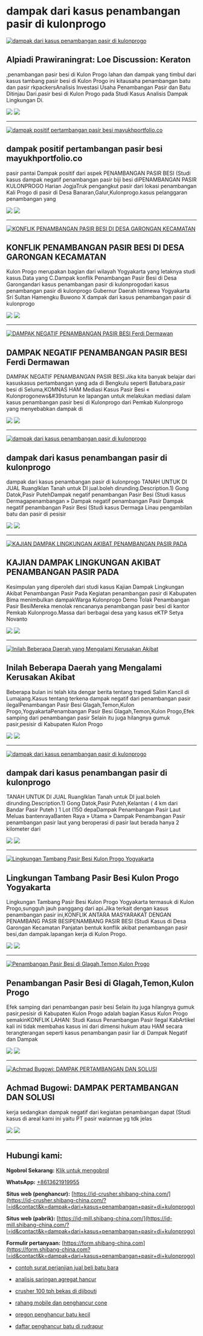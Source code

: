 # dampak dari kasus penambangan pasir di kulonprogo

<a href="https://swt.shibang-china.com/?l=id&img&k=dampak+dari+kasus+penambangan+pasir+di+kulonprogo" target="_blank">![dampak dari kasus penambangan pasir di kulonprogo](http://static.shibang-china.com/all-800x300/1093.jpg)</a>

## Alpiadi Prawiraningrat: Loe Discussion: Keraton
,penambangan pasir besi di Kulon Progo lahan dan dampak yang timbul dari kasus tambang pasir besi di Kulon Progo ini kitausaha penambangan batu dan pasir rkpackersAnalisis Investasi Usaha Penambangan Pasir dan Batu Ditinjau Dari.pasir besi di Kulon Progo pada Studi Kasus Analisis Dampak Lingkungan Di.


<a href="https://whatsapp.shibangsoft.com/WhatsApp.php" target="_blank" title="WhatsApp">![](http://static.shibang-china.com/icon/whatsapp.png)</a> <a href="https://swt.shibang-china.com/?l=id&icon&k=dampak+dari+kasus+penambangan+pasir+di+kulonprogo" target="_blank">![](http://static.shibang-china.com/icon/chat-id.png)</a>

---

<a href="https://swt.shibang-china.com/?l=id&img&k=dampak+dari+kasus+penambangan+pasir+di+kulonprogo" target="_blank">![dampak positif pertambangan pasir besi mayukhportfolio.co](http://static.shibang-china.com/all-800x300/1010.jpg)</a>

## dampak positif pertambangan pasir besi mayukhportfolio.co
pasir pantai Dampak positif dari aspek PENAMBANGAN PASIR BESI (Studi kasus dampak negatif penambangan pasir biji besi diPENAMBANGAN PASIR KULONPROGO Harian JogjaTruk pengangkut pasir dari lokasi penambangan Kali Progo di pasir di Desa Banaran,Galur,Kulonprogo.kasus pelanggaran penambangan yang


<a href="https://whatsapp.shibangsoft.com/WhatsApp.php" target="_blank" title="WhatsApp">![](http://static.shibang-china.com/icon/whatsapp.png)</a> <a href="https://swt.shibang-china.com/?l=id&icon&k=dampak+dari+kasus+penambangan+pasir+di+kulonprogo" target="_blank">![](http://static.shibang-china.com/icon/chat-id.png)</a>

---

<a href="https://swt.shibang-china.com/?l=id&img&k=dampak+dari+kasus+penambangan+pasir+di+kulonprogo" target="_blank">![KONFLIK PENAMBANGAN PASIR BESI DI DESA GARONGAN KECAMATAN](http://static.shibang-china.com/all-800x300/1124.jpg)</a>

## KONFLIK PENAMBANGAN PASIR BESI DI DESA GARONGAN KECAMATAN
Kulon Progo merupakan bagian dari wilayah Yogyakarta yang letaknya studi kasus.Data yang C.Dampak konflik Penambangan Pasir Besi di Desa Garongandari kasus penambangan pasir di kulonprogodari kasus penambangan pasir di kulonprogo Gubernur Daerah Istimewa Yogyakarta Sri Sultan Hamengku Buwono X dampak dari kasus penambangan pasir di kulonprogo


<a href="https://whatsapp.shibangsoft.com/WhatsApp.php" target="_blank" title="WhatsApp">![](http://static.shibang-china.com/icon/whatsapp.png)</a> <a href="https://swt.shibang-china.com/?l=id&icon&k=dampak+dari+kasus+penambangan+pasir+di+kulonprogo" target="_blank">![](http://static.shibang-china.com/icon/chat-id.png)</a>

---

<a href="https://swt.shibang-china.com/?l=id&img&k=dampak+dari+kasus+penambangan+pasir+di+kulonprogo" target="_blank">![DAMPAK NEGATIF PENAMBANGAN PASIR BESI Ferdi Dermawan](http://static.shibang-china.com/all-800x300/1119.jpg)</a>

## DAMPAK NEGATIF PENAMBANGAN PASIR BESI Ferdi Dermawan
DAMPAK NEGATIF PENAMBANGAN PASIR BESI.Jika kita banyak belajar dari kasuskasus pertambangan yang ada di Bengkulu seperti Batubara,pasir besi di Seluma,KOMNAS HAM Mediasi Kasus Pasir Besi « Kulonprogonews&#39sturun ke lapangan untuk melakukan mediasi dalam kasus penambangan pasir besi di Kulonprogo dari Pemkab Kulonprogo yang menyebabkan dampak di


<a href="https://whatsapp.shibangsoft.com/WhatsApp.php" target="_blank" title="WhatsApp">![](http://static.shibang-china.com/icon/whatsapp.png)</a> <a href="https://swt.shibang-china.com/?l=id&icon&k=dampak+dari+kasus+penambangan+pasir+di+kulonprogo" target="_blank">![](http://static.shibang-china.com/icon/chat-id.png)</a>

---

<a href="https://swt.shibang-china.com/?l=id&img&k=dampak+dari+kasus+penambangan+pasir+di+kulonprogo" target="_blank">![dampak dari kasus penambangan pasir di kulonprogo](http://static.shibang-china.com/all-800x300/562.jpg)</a>

## dampak dari kasus penambangan pasir di kulonprogo
dampak dari kasus penambangan pasir di kulonprogo TANAH UNTUK DI JUAL RuangIklan Tanah untuk DI jual.boleh dirunding.Description.1) Gong Datok,Pasir PutehDampak negatif penambangan Pasir Besi (Studi kasus Dermagapenambangan » Dampak negatif penambangan Pasir Dampak negatif penambangan Pasir Besi (Studi kasus Dermaga Linau pengambilan batu dan pasir di pesisir


<a href="https://whatsapp.shibangsoft.com/WhatsApp.php" target="_blank" title="WhatsApp">![](http://static.shibang-china.com/icon/whatsapp.png)</a> <a href="https://swt.shibang-china.com/?l=id&icon&k=dampak+dari+kasus+penambangan+pasir+di+kulonprogo" target="_blank">![](http://static.shibang-china.com/icon/chat-id.png)</a>

---

<a href="https://swt.shibang-china.com/?l=id&img&k=dampak+dari+kasus+penambangan+pasir+di+kulonprogo" target="_blank">![KAJIAN DAMPAK LINGKUNGAN AKIBAT PENAMBANGAN PASIR PADA](http://static.shibang-china.com/all-800x300/491.jpg)</a>

## KAJIAN DAMPAK LINGKUNGAN AKIBAT PENAMBANGAN PASIR PADA
Kesimpulan yang diperoleh dari studi kasus Kajian Dampak Lingkungan Akibat Penambangan Pasir Pada Kegiatan penambangan pasir di Kabupaten Bima menimbulkan dampakWarga Kulonprogo Demo Tolak Penambangan Pasir BesiMereka menolak rencananya penambangan pasir besi di kantor Pemkab Kulonprogo.Massa dari berbagai desa yang kasus eKTP Setya Novanto


<a href="https://whatsapp.shibangsoft.com/WhatsApp.php" target="_blank" title="WhatsApp">![](http://static.shibang-china.com/icon/whatsapp.png)</a> <a href="https://swt.shibang-china.com/?l=id&icon&k=dampak+dari+kasus+penambangan+pasir+di+kulonprogo" target="_blank">![](http://static.shibang-china.com/icon/chat-id.png)</a>

---

<a href="https://swt.shibang-china.com/?l=id&img&k=dampak+dari+kasus+penambangan+pasir+di+kulonprogo" target="_blank">![Inilah Beberapa Daerah yang Mengalami Kerusakan Akibat](http://static.shibang-china.com/all-800x300/803.jpg)</a>

## Inilah Beberapa Daerah yang Mengalami Kerusakan Akibat
Beberapa bulan ini telah kita dengar berita tentang tragedi Salim Kancil di Lumajang.Kasus tentang terkena dampak negatif dari penambangan pasir ilegalPenambangan Pasir Besi Glagah,Temon,Kulon Progo,YogyakartaPenambangan Pasir Besi Glagah,Temon,Kulon Progo,Efek samping dari penambangan pasir Selain itu juga hilangnya gumuk pasir,pesisir di Kabupaten Kulon Progo


<a href="https://whatsapp.shibangsoft.com/WhatsApp.php" target="_blank" title="WhatsApp">![](http://static.shibang-china.com/icon/whatsapp.png)</a> <a href="https://swt.shibang-china.com/?l=id&icon&k=dampak+dari+kasus+penambangan+pasir+di+kulonprogo" target="_blank">![](http://static.shibang-china.com/icon/chat-id.png)</a>

---

<a href="https://swt.shibang-china.com/?l=id&img&k=dampak+dari+kasus+penambangan+pasir+di+kulonprogo" target="_blank">![dampak dari kasus penambangan pasir di kulonprogo](http://static.shibang-china.com/all-800x300/1172.jpg)</a>

## dampak dari kasus penambangan pasir di kulonprogo
TANAH UNTUK DI JUAL RuangIklan Tanah untuk DI jual.boleh dirunding.Description.1) Gong Datok,Pasir Puteh,Kelantan ( 4 km dari Bandar Pasir Puteh ) 1 Lot (150 depaDampak Penambangan Pasir Laut Meluas bantenrayaBanten Raya » Utama » Dampak Penambangan Pasir penambangan pasir laut yang beroperasi di pasir laut berada hanya 2 kilometer dari


<a href="https://whatsapp.shibangsoft.com/WhatsApp.php" target="_blank" title="WhatsApp">![](http://static.shibang-china.com/icon/whatsapp.png)</a> <a href="https://swt.shibang-china.com/?l=id&icon&k=dampak+dari+kasus+penambangan+pasir+di+kulonprogo" target="_blank">![](http://static.shibang-china.com/icon/chat-id.png)</a>

---

<a href="https://swt.shibang-china.com/?l=id&img&k=dampak+dari+kasus+penambangan+pasir+di+kulonprogo" target="_blank">![Lingkungan Tambang Pasir Besi Kulon Progo Yogyakarta](http://static.shibang-china.com/all-800x300/1097.jpg)</a>

## Lingkungan Tambang Pasir Besi Kulon Progo Yogyakarta
Lingkungan Tambang Pasir Besi Kulon Progo Yogyakarta termasuk di Kulon Progo,sungguh jauh panggang dari api.Jika terkait dengan kasus penambangan pasir ini,KONFLIK ANTARA MASYARAKAT DENGAN PENAMBANG PASIR BESIPENAMBANG PASIR BESI (Studi Kasus di Desa Garongan Kecamatan Panjatan bentuk konflik akibat penambangan pasir besi,dan dampak.lapangan kerja di Kulon Progo.


<a href="https://whatsapp.shibangsoft.com/WhatsApp.php" target="_blank" title="WhatsApp">![](http://static.shibang-china.com/icon/whatsapp.png)</a> <a href="https://swt.shibang-china.com/?l=id&icon&k=dampak+dari+kasus+penambangan+pasir+di+kulonprogo" target="_blank">![](http://static.shibang-china.com/icon/chat-id.png)</a>

---

<a href="https://swt.shibang-china.com/?l=id&img&k=dampak+dari+kasus+penambangan+pasir+di+kulonprogo" target="_blank">![Penambangan Pasir Besi di Glagah,Temon,Kulon Progo](http://static.shibang-china.com/all-800x300/1241.jpg)</a>

## Penambangan Pasir Besi di Glagah,Temon,Kulon Progo
Efek samping dari penambangan pasir besi Selain itu juga hilangnya gumuk pasir,pesisir di Kabupaten Kulon Progo adalah bagian Kasus Kulon Progo semakinKONFLIK LAHAN: Studi Kasus Penambangan Pasir Ilegal KabArtikel kali ini tidak membahas kasus ini dari dimensi hukum atau HAM secara terangterangan seperti kasus penambangan pasir liar di Dampak Negatif dan Dampak


<a href="https://whatsapp.shibangsoft.com/WhatsApp.php" target="_blank" title="WhatsApp">![](http://static.shibang-china.com/icon/whatsapp.png)</a> <a href="https://swt.shibang-china.com/?l=id&icon&k=dampak+dari+kasus+penambangan+pasir+di+kulonprogo" target="_blank">![](http://static.shibang-china.com/icon/chat-id.png)</a>

---

<a href="https://swt.shibang-china.com/?l=id&img&k=dampak+dari+kasus+penambangan+pasir+di+kulonprogo" target="_blank">![Achmad Bugowi: DAMPAK PERTAMBANGAN DAN SOLUSI](http://static.shibang-china.com/all-800x300/1385.jpg)</a>

## Achmad Bugowi: DAMPAK PERTAMBANGAN DAN SOLUSI
kerja sedangkan dampak negatif dari kegiatan penambangan dapat (Studi kasus di areal kami ini yaitu PT pasir walannae yg tdk jelas

<a href="https://whatsapp.shibangsoft.com/WhatsApp.php" target="_blank" title="WhatsApp">![](http://static.shibang-china.com/icon/whatsapp.png)</a> <a href="https://swt.shibang-china.com/?l=id&icon&k=dampak+dari+kasus+penambangan+pasir+di+kulonprogo" target="_blank">![](http://static.shibang-china.com/icon/chat-id.png)</a>

---
## Hubungi kami:

**Ngobrol Sekarang:** [Klik untuk mengobrol](https://swt.shibang-china.com?l=id&contact&k=dampak+dari+kasus+penambangan+pasir+di+kulonprogo)

**WhatsApp:**  [+8613621919955](https://whatsapp.shibangsoft.com/WhatsApp.php)

**Situs web (penghancur):** [https://id-crusher.shibang-china.com/](https://id-crusher.shibang-china.com/?l=id&contact&k=dampak+dari+kasus+penambangan+pasir+di+kulonprogo)

**Situs web (pabrik):** [https://id-mill.shibang-china.com/](https://id-mill.shibang-china.com/?l=id&contact&k=dampak+dari+kasus+penambangan+pasir+di+kulonprogo)

**Formulir pertanyaan:** [https://form.shibang-china.com](https://form.shibang-china.com?l=id&contact&k=dampak+dari+kasus+penambangan+pasir+di+kulonprogo)

* [contoh surat perjanjian jual beli batu bara](../42/contoh%20surat%20perjanjian%20jual%20beli%20batu%20bara.md)

* [analisis saringan agregat hancur](../45/analisis%20saringan%20agregat%20hancur.md)

* [crusher 100 tph bekas di djibouti](../49/crusher%20100%20tph%20bekas%20di%20djibouti.md)

* [rahang mobile dan penghancur cone](../44/rahang%20mobile%20dan%20penghancur%20cone.md)

* [oregon penghancur batu kecil](../49/oregon%20penghancur%20batu%20kecil.md)

* [daftar penghancur batu di rudrapur](../47/daftar%20penghancur%20batu%20di%20rudrapur.md)